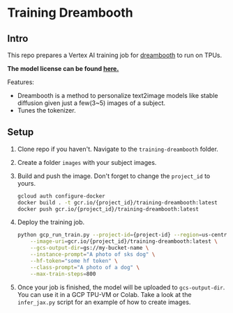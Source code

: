 # Training Dreambooth

## Intro

This repo prepares a Vertex AI training job for [dreambooth](https://github.com/huggingface/diffusers/tree/main/examples/dreambooth) to run on TPUs.

**The model license can be found [here.](https://github.com/CompVis/stable-diffusion/blob/main/LICENSE)**

Features:
- Dreambooth is a method to personalize text2image models like stable diffusion given just a few(3~5) images of a subject.
- Tunes the tokenizer.

## Setup

1. Clone repo if you haven't. Navigate to the `training-dreambooth` folder.
1. Create a folder `images` with your subject images.
1. Build and push the image. Don't forget to change the `project_id` to yours.

    ```bash
    gcloud auth configure-docker
    docker build . -t gcr.io/{project_id}/training-dreambooth:latest
    docker push gcr.io/{project_id}/training-dreambooth:latest
    ```

1. Deploy the training job.

    ```bash
    python gcp_run_train.py --project-id={project-id} --region=us-central1 \
        --image-uri=gcr.io/{project_id}/training-dreambooth:latest \
        --gcs-output-dir=gs://my-bucket-name \
        --instance-prompt="A photo of sks dog" \
        --hf-token="some hf token" \
        --class-prompt="A photo of a dog" \
        --max-train-steps=800
    ```
1. Once your job is finished, the model will be uploaded to `gcs-output-dir`. You can use it in a GCP TPU-VM or Colab. Take a look at the `infer_jax.py` script for an example of how to create images.